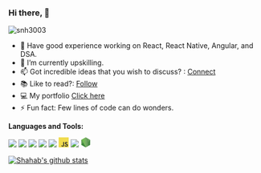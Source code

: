 ### Hi there,  👋
<img src="https://komarev.com/ghpvc/?username=snh3003&label=Views&color=blue&style=plastic" alt="snh3003" />

- 🔭 Have good experience working on React, React Native, Angular, and DSA.
- 🌱 I’m currently upskilling.
- 📫 Got incredible ideas that you wish to discuss? : [Connect](linkedin.com/in/snh3003)
- :books: Like to read?: [Follow](https://medium.com/@shahsama542)
- 💻 My portfolio [Click here](https://snh3003.github.io/personalportfolio/)
- ⚡ Fun fact: Few lines of code can do wonders.

**Languages and Tools:**  

<code><img height="20" src="https://angular.io/assets/images/logos/angular/logo-nav@2x.png"></code>
<code><img height="20" src="https://reactjs.org/logo-og.png"></code>
<code><img height="20" src="https://upload.wikimedia.org/wikipedia/commons/thumb/4/4c/Typescript_logo_2020.svg/2048px-Typescript_logo_2020.svg.png"></code>
<code><img height="20" src="https://www.python.org/static/opengraph-icon-200x200.png"></code>
<code><img height="20" src="https://encrypted-tbn0.gstatic.com/images?q=tbn%3AANd9GcSnt0s4-cSHFsZEacCtBUlw-mhL3CW2mI-KJw&usqp=CAU"></code>
<code><img height="20" src="https://raw.githubusercontent.com/github/explore/80688e429a7d4ef2fca1e82350fe8e3517d3494d/topics/javascript/javascript.png"></code>
<code><img height="20" src="https://i.redd.it/31b2ii8hchi31.jpg"></code>
<code><img height="20" src="https://raw.githubusercontent.com/github/explore/80688e429a7d4ef2fca1e82350fe8e3517d3494d/topics/nodejs/nodejs.png"></code> 

[![Shahab's github stats](https://github-readme-stats.vercel.app/api?username=snh3003)](https://github.com/snh3003/github-readme-stats)
